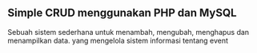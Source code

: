 ## Simple CRUD menggunakan PHP dan MySQL
Sebuah sistem sederhana untuk menambah, mengubah, menghapus dan menampilkan data. 
yang mengelola sistem informasi tentang event
